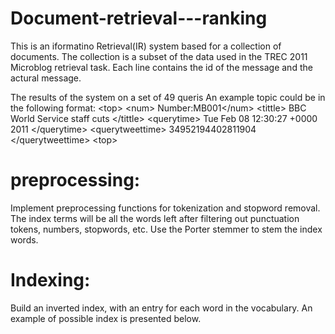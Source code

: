 # Document-retrieval---ranking
This is an iformatino Retrieval(IR) system based for a collection of documents. The collection is a subset of the data used in the TREC 2011 Microblog retrieval task. Each line contains the id of the message and the actural message.

The results of the system on a set of 49 queris
An example topic could be in the following format:
\<top>
\<num> Number:MB001\</num>
\<tittle> BBC World Service staff cuts \</tittle>
\<querytime>  Tue Feb 08 12:30:27 +0000 2011 \</querytime>
\<querytweettime> 34952194402811904 \</querytweettime>
\<top>

# preprocessing: 
Implement preprocessing functions for tokenization and stopword removal.
The index terms will be all the words left after filtering out punctuation tokens, numbers, stopwords, etc.
Use the Porter stemmer to stem the index words. 

# Indexing:
Build an inverted index, with an entry for each word in the vocabulary.
An example of possible index is presented below.
